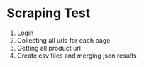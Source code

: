 # Scraping Test

1. Login
2. Collecting all urls for each page
3. Getting all product url
4. Create csv files and merging json results
